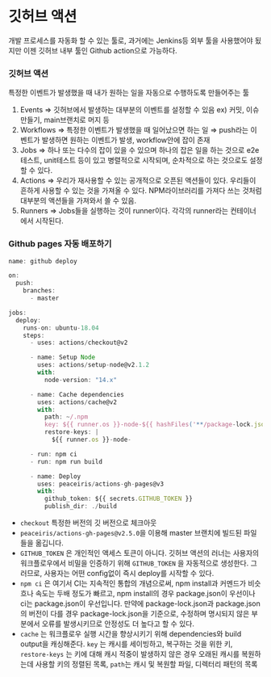# 깃허브 액션

개발 프로세스를 자동화 할 수 있는 툴로, 과거에는 Jenkins등 외부 툴을 사용했어야 됬지만 이젠 깃허브 내부 툴인 Github action으로 가능하다.

### 깃허브 액션

특정한 이벤트가 발생했을 때 내가 원하는 일을 자동으로 수행하도록 만들어주는 툴

1. Events ⇒ 깃허브에서 발생하는 대부분의 이벤트를 설정할 수 있음 ex) 커밋, 이슈만들기, main브랜치로 머지 등
2. Workflows ⇒ 특정한 이벤트가 발생했을 때 일어났으면 하는 일 ⇒ push라는 이벤트가 발생하면 원하는 이벤트가 발생, workflow안에 잡이 존재
3. Jobs ⇒ 하나 또는 다수의 잡이 있을 수 있으며 하나의 잡은 일을 하는 것으로 e2e테스트, unit테스트 등이 있고 병렬적으로 시작되며, 순차적으로 하는 것으로도 설정할 수 있다.
4. Actions ⇒ 우리가 재사용할 수 있는 공개적으로 오픈된 액션들이 있다. 우리들이 흔하게 사용할 수 있는 것을 가져올 수 있다. NPM라이브러리를 가져다 쓰는 것처럼 대부분의 액션들을 가져와서 쓸 수 있음.
5. Runners ⇒ Jobs들을 실행하는 것이 runner이다. 각각의 runner라는 컨테이너에서 시작된다.

### Github pages 자동 배포하기

```jsx
name: github deploy

on:
  push:
    branches:
      - master

jobs:
  deploy:
    runs-on: ubuntu-18.04
    steps:
      - uses: actions/checkout@v2

      - name: Setup Node
        uses: actions/setup-node@v2.1.2
        with:
          node-version: "14.x"

      - name: Cache dependencies
        uses: actions/cache@v2
        with:
          path: ~/.npm
          key: ${{ runner.os }}-node-${{ hashFiles('**/package-lock.json') }}
          restore-keys: |
            ${{ runner.os }}-node-

      - run: npm ci
      - run: npm run build

      - name: Deploy
        uses: peaceiris/actions-gh-pages@v3
        with:
          github_token: ${{ secrets.GITHUB_TOKEN }}
          publish_dir: ./build
```

- `checkout` 특정한 버전의 깃 버전으로 체크아웃
- `peaceiris/actions-gh-pages@v2.5.0`을 이용해 master 브랜치에 빌드된 파일들을 옮깁니다.
- `GITHUB_TOKEN` 은 개인적인 액세스 토큰이 아니다. 깃허브 액션의 러너는 사용자의 워크플로우에서 비밀을 인증하기 위해 `GITHUB_TOKEN` 을 자동적으로 생성한다. 그러므로, 사용자는 어떤 config없이 즉시 deploy를 시작할 수 있다.
- `npm ci` 은 여기서 CI는 지속적인 통합의 개념으로써, npm install과 커멘드가 비슷흐나 속도는 두배 정도가 빠르고, npm install의 경우 package.json이 우선이나 ci는 package.json이 우선입니다. 만약에 package-lock.json과 package.json의 버전이 다를 경우 package-lock.json을 기준으로, 수정하며 명시되지 않은 부분에서 오류를 발생시키므로 안정성도 더 높다고 할 수 있다.
- `cache` 는 워크플로우 실행 시간을 향상시키기 위해 dependencies와 build output을 캐싱해준다. `key` 는 캐시를 세이빙하고, 복구하는 것을 위한 키, `restore-keys` 는 키에 대해 캐시 적중이 발생하지 않은 경우 오래된 캐시를 복원하는데 사용할 키의 정렬된 목록, `path`는 캐시 및 복원할 파일, 디렉터리 패턴의 목록
